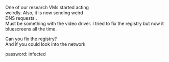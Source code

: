 One of our research VMs started acting   
 weirdly. Also, it is now sending weird   
 DNS requests..                           
 Must be something with the video driver. 
 I tried to fix the registry but now it   
 bluescreens all the time.                
                                          
 Can you fix the registry?                
 And if you could look into the network   
                                          
 password: infected
